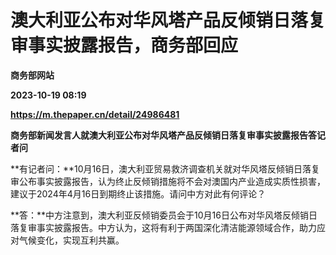 # 澳大利亚公布对华风塔产品反倾销日落复审事实披露报告，商务部回应
**商务部网站**

**2023-10-19 08:19**

**https://m.thepaper.cn/detail/24986481**

**商务部新闻发言人就澳大利亚公布对华风塔产品反倾销日落复审事实披露报告答记者问**

**有记者问：**10月16日，澳大利亚贸易救济调查机关就对华风塔反倾销日落复审公布事实披露报告，认为终止反倾销措施将不会对澳国内产业造成实质性损害，建议于2024年4月16日到期终止该措施。请问中方对此有何评论？

**答：**中方注意到，澳大利亚反倾销委员会于10月16日公布对华风塔反倾销日落复审事实披露报告。中方认为，这将有利于两国深化清洁能源领域合作，助力应对气候变化，实现互利共赢。